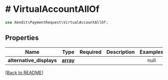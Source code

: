 # # VirtualAccountAllOf


```php
use Xendit\PaymentRequest\VirtualAccountAllOf;
```

## Properties

| Name | Type | Required | Description | Examples |
|------------|:-------------:|:-------------:|-------------|:-------------:|
| **alternative_displays** | [**array**](VirtualAccountAlternativeDisplay.md) |  |  | null |


[[Back to README]](../../README.md)
